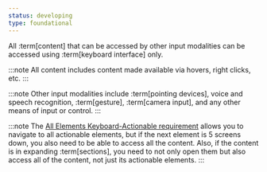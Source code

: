 ```yaml
---
status: developing
type: foundational
---
```


All :term[content] that can be accessed by other input modalities can be accessed using :term[keyboard interface] only.

:::note
All content includes content made available via hovers, right clicks, etc.
:::

:::note
Other input modalities include :term[pointing devices], voice and speech recognition, :term[gesture], :term[camera input], and any other means of input or control.
:::

:::note
The [All Elements Keyboard-Actionable requirement](#all-elements-keyboard-actionable) allows you to navigate to all actionable elements, but if the next element is 5 screens down, you also need to be able to access all the content. Also, if the content is in expanding :term[sections], you need to not only open them but also access all of the content, not just its actionable elements.
:::
